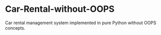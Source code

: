 # Car-Rental-without-OOPS
Car rental management system implemented in pure Python without OOPS concepts.
